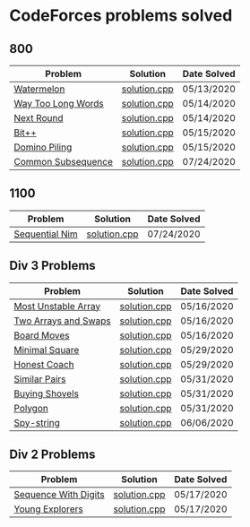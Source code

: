 # CodeForces problems solved

## 800

| Problem                                | Solution                         | Date Solved |
| -------------------------------------- | -------------------------------- | ----------- |
| [Watermelon][watermelon1]              | [solution.cpp][watermelon2]      | 05/13/2020  |
| [Way Too Long Words][waytoolongwords1] | [solution.cpp][waytoolongwords2] | 05/14/2020  |
| [Next Round][nextround1]               | [solution.cpp][nextround2]       | 05/14/2020  |
| [Bit++][bit++1]                        | [solution.cpp][bit++2]           | 05/15/2020  |
| [Domino Piling][dominopiling1]         | [solution.cpp][dominopiling2]    | 05/15/2020  |
| [Common Subsequence][subsequence1]     | [solution.cpp][subsequence2]     | 07/24/2020  |

## 1100

| Problem                          | Solution                       | Date Solved |
| -------------------------------- | ------------------------------ | ----------- |
| [Sequential Nim][sequentialnim1] | [solution.cpp][sequentialnim2] | 07/24/2020  |

## Div 3 Problems

| Problem                               | Solution                       | Date Solved |
| ------------------------------------- | ------------------------------ | ----------- |
| [Most Unstable Array][unstablearray1] | [solution.cpp][unstablearray2] | 05/16/2020  |
| [Two Arrays and Swaps][twoarrays1]    | [solution.cpp][twoarrays2]     | 05/16/2020  |
| [Board Moves][boardmoves1]            | [solution.cpp][boardmoves2]    | 05/16/2020  |
| [Minimal Square][minimalsquare1]      | [solution.cpp][minimalsquare2] | 05/29/2020  |
| [Honest Coach][honestcoach1]          | [solution.cpp][honestcoach2]   | 05/29/2020  |
| [Similar Pairs][similarpairs1]        | [solution.cpp][similarpairs2]  | 05/31/2020  |
| [Buying Shovels][buyingshovels1]      | [solution.cpp][buyingshovels2] | 05/31/2020  |
| [Polygon][polygon1]                   | [solution.cpp][polygon2]       | 05/31/2020  |
| [Spy-string][spystring1]              | [solution.cpp][spystring2]     | 06/06/2020  |

## Div 2 Problems

| Problem                                 | Solution                        | Date Solved |
| --------------------------------------- | ------------------------------- | ----------- |
| [Sequence With Digits][sequencedigits1] | [solution.cpp][sequencedigits2] | 05/17/2020  |
| [Young Explorers][youngexplorers1]      | [solution.cpp][youngexplorers2] | 05/17/2020  |

[watermelon1]: https://codeforces.com/problemset/problem/4/A
[watermelon2]: ./Watermelon/solution.cpp
[waytoolongwords1]: https://codeforces.com/problemset/problem/71/A
[waytoolongwords2]: ./WayTooLongWords/solution.cpp
[nextround1]: https://codeforces.com/problemset/problem/158/A
[nextround2]: ./NextRound/solution.cpp
[bit++1]: https://codeforces.com/problemset/problem/282/A
[bit++2]: ./Bit++/solution.cpp
[dominopiling1]: https://codeforces.com/problemset/problem/50/A
[dominopiling2]: ./DominoPiling/solution.cpp
[unstablearray1]: https://codeforces.com/contest/1353/problem/A
[unstablearray2]: ./MostUnstableArray/solution.cpp
[twoarrays1]: https://codeforces.com/contest/1353/problem/B
[twoarrays2]: ./TwoArraysAndSwaps/solution.cpp
[boardmoves1]: https://codeforces.com/contest/1353/problem/C
[boardmoves2]: ./BoardMoves/solution.cpp
[sequencedigits1]: https://codeforces.com/contest/1355/problem/A
[sequencedigits2]: ./SequenceWithDigits/solution.cpp
[youngexplorers1]: https://codeforces.com/contest/1355/problem/B
[youngexplorers2]: ./YoungExplorers/solution.cpp
[minimalsquare1]: https://codeforces.com/contest/1360/problem/A
[minimalsquare2]: ./MinimalSquare/solution.cpp
[honestcoach1]: https://codeforces.com/contest/1360/problem/B
[honestcoach2]: ./HonestCoach/solution.cpp
[similarpairs1]: https://codeforces.com/contest/1360/problem/C
[similarpairs2]: ./SimilarPairs/solution.cpp
[buyingshovels1]: https://codeforces.com/contest/1360/problem/D
[buyingshovels2]: ./BuyingShovels/solution.cpp
[polygon1]: https://codeforces.com/contest/1360/problem/E
[polygon2]: ./Polygon/solution.cpp
[spystring1]: https://codeforces.com/contest/1360/problem/F
[spystring2]: ./SpyString/solution.cpp
[subsequence1]: https://codeforces.com/contest/1382/problem/A
[subsequence2]: ./CommonSubsequence/solution.cpp
[sequentialnim1]: https://codeforces.com/contest/1382/problem/B
[sequentialnim2]: ./SequentialNim/solution.cpp
